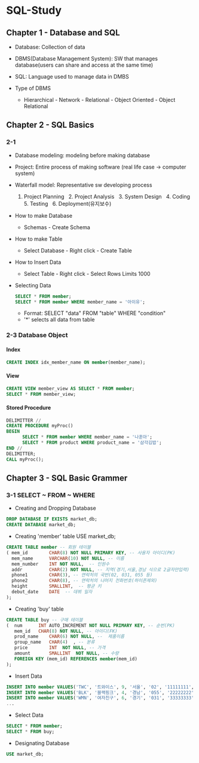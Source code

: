 # SQL-Study
## Chapter 1 - Database and SQL
- Database: Collection of data  
- DBMS(Database Management System): SW that manages database(users can share and access at the same time)  
- SQL: Language used to manage data in DMBS  
  
- Type of DBMS
  - Hierarchical - Network - Relational - Object Oriented - Object Relational

## Chapter 2 - SQL Basics
### 2-1
- Database modeling: modeling before making database
- Project: Entire process of making software (real life case -> computer system)
- Waterfall model: Representative sw developing process
  1. Project Planning &nbsp; 2. Project Analysis &nbsp; 3. System Design &nbsp;  4. Coding &nbsp;  5. Testing &nbsp;  6. Deployment(유지보수)  
  
- How to make Database  
  - Schemas - Create Schema  
- How to make Table
  - Select Database - Right click - Create Table  
- How to Insert Data
  - Select Table - Right click - Select Rows Limits 1000  
- Selecting Data
   ```SQL
   SELECT * FROM member;
   SELECT * FROM member WHERE member_name = '아이유';
   ```
     
  - Format: SELECT "data" FROM "table" WHERE "condition"
  - '*' selects all data from table
  
### 2-3 Database Object
#### Index
  ```SQL
  CREATE INDEX idx_member_name ON member(member_name);
  ```
#### View
  ```SQL
  CREATE VIEW member_view AS SELECT * FROM member;
  SELECT * FROM member_view;
  ```
#### Stored Procedure
  ```SQL
  DELIMITTER //
  CREATE PROCEDURE myProc()
  BEGIN
        SELECT * FROM member WHERE member_name = '나훈아';
        SELECT * FROM product WHERE product_name = '삼각김밥';
  END //
  DELIMITTER;
  CALL myProc();
  ```
  
## Chapter 3 - SQL Basic Grammer
### 3-1 SELECT ~ FROM ~ WHERE
- Creating and Dropping Database
```SQL
DROP DATABASE IF EXISTS market_db;
CREATE DATABASE market_db;
```
- Creating 'member' table
USE market_db;
```SQL
CREATE TABLE member -- 회원 테이블
( mem_id  		CHAR(8) NOT NULL PRIMARY KEY, -- 사용자 아이디(PK)
  mem_name    	VARCHAR(10) NOT NULL, -- 이름
  mem_number    INT NOT NULL,  -- 인원수
  addr	  		CHAR(2) NOT NULL, -- 지역(경기,서울,경남 식으로 2글자만입력)
  phone1		CHAR(3), -- 연락처의 국번(02, 031, 055 등)
  phone2		CHAR(8), -- 연락처의 나머지 전화번호(하이픈제외)
  height    	SMALLINT,  -- 평균 키
  debut_date	DATE  -- 데뷔 일자
);
```
- Creating 'buy' table
```SQL
CREATE TABLE buy -- 구매 테이블
(  num 		INT AUTO_INCREMENT NOT NULL PRIMARY KEY, -- 순번(PK)
   mem_id  	CHAR(8) NOT NULL, -- 아이디(FK)
   prod_name 	CHAR(6) NOT NULL, --  제품이름
   group_name 	CHAR(4)  , -- 분류
   price     	INT  NOT NULL, -- 가격
   amount    	SMALLINT  NOT NULL, -- 수량
   FOREIGN KEY (mem_id) REFERENCES member(mem_id)
);
```
- Insert Data
```SQL
INSERT INTO member VALUES('TWC', '트와이스', 9, '서울', '02', '11111111', 167, '2015.10.19');
INSERT INTO member VALUES('BLK', '블랙핑크', 4, '경남', '055', '22222222', 163, '2016.08.08');
INSERT INTO member VALUES('WMN', '여자친구', 6, '경기', '031', '33333333', 166, '2015.01.15');
...
```
- Select Data
```SQL
SELECT * FROM member;
SELECT * FROM buy;
```
- Designating Database
```SQL
USE market_db;
```

